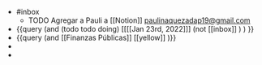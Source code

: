 - #inbox
	- TODO Agregar a  Pauli a [[Notion]]  paulinaquezadap19@gmail.com
- {{query (and (todo todo doing) [[[[Jan 23rd, 2022]]]  (not [[inbox]] ) ) }}
- {{query (and [[Finanzas Públicas]] [[yellow]] )}}
-
-